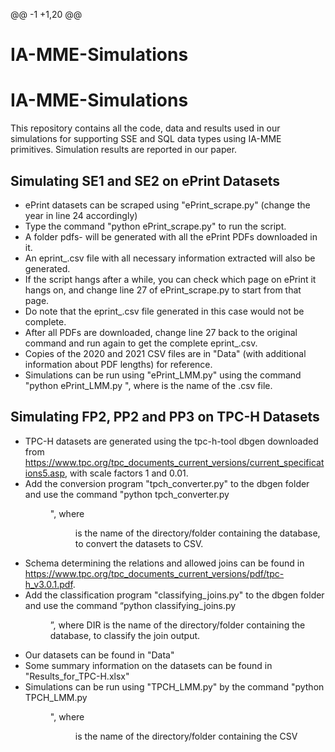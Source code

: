 @@ -1 +1,20 @@
# IA-MME-Simulations
# IA-MME-Simulations

This repository contains all the code, data and results used in our simulations for supporting SSE and SQL data types using IA-MME primitives. Simulation results are reported in our paper. 

## Simulating SE1 and SE2 on ePrint Datasets 

- ePrint datasets can be scraped using "ePrint_scrape.py" (change the year in line 24 accordingly)
- Type the command "python ePrint_scrape.py" to run the script. 
- A folder pdfs-<year> will be generated with all the ePrint PDFs downloaded in it. 
- An eprint_<year>.csv file with all necessary information extracted will also be generated.
- If the script hangs after a while, you can check which page on ePrint it hangs on, and change line 27 of ePrint_scrape.py to start from that page. 
- Do note that the eprint_<year>.csv file generated in this case would not be complete. 
- After all PDFs are downloaded, change line 27 back to the original command and run again to get the complete eprint_<year>.csv.
- Copies of the 2020 and 2021 CSV files are in "Data" (with additional information about PDF lengths) for reference. 
- Simulations can be run using "ePrint_LMM.py" using the command "python ePrint_LMM.py <filename>", where <filename> is the name of the .csv file.

## Simulating FP2, PP2 and PP3 on TPC-H Datasets

- TPC-H datasets are generated using the tpc-h-tool dbgen downloaded from https://www.tpc.org/tpc_documents_current_versions/current_specifications5.asp, with scale factors 1 and 0.01. 
- Add the conversion program "tpch_converter.py" to the dbgen folder and use the command "python tpch_converter.py <DIR>", where <DIR> is the name of the directory/folder containing the database, to convert the datasets to CSV.
- Schema determining the relations and allowed joins can be found in https://www.tpc.org/tpc_documents_current_versions/pdf/tpc-h_v3.0.1.pdf. 
- Add the classification program "classifying_joins.py" to the dbgen folder and use the command “python classifying_joins.py <DIR>”, where DIR is the name of the directory/folder containing the database, to classify the join output.
- Our datasets can be found in "Data"
- Some summary information on the datasets can be found in "Results_for_TPC-H.xlsx"
- Simulations can be run using "TPCH_LMM.py" by the command "python TPCH_LMM.py <DIR>", where <DIR> is the name of the directory/folder containing the CSV